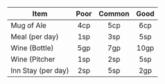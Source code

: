 | Item               | Poor   | Common   | Good   |
| ----               | :----: | :------: | :----: |
| Mug of Ale         | 4cp    | 5cp      | 6cp    |
| Meal (per day)     | 1sp    | 3sp      | 5sp    |
| Wine (Bottle)      | 5gp    | 7gp      | 10gp   |
| Wine (Pitcher      | 1sp    | 2sp      | 5sp    |
| Inn Stay (per day) | 2sp    | 5sp      | 2gp    |
